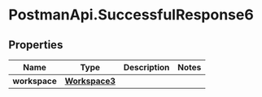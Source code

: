 # PostmanApi.SuccessfulResponse6

## Properties

Name | Type | Description | Notes
------------ | ------------- | ------------- | -------------
**workspace** | [**Workspace3**](Workspace3.md) |  | 



